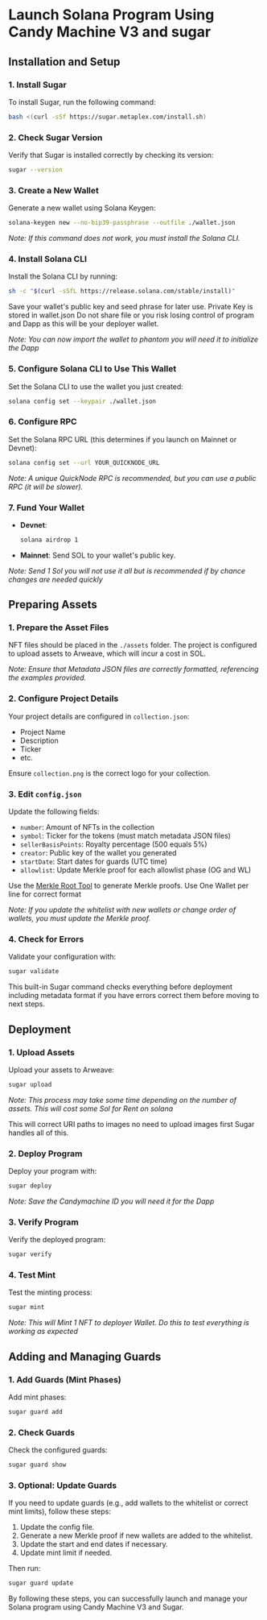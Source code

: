 # Launch Solana Program Using Candy Machine V3 and sugar

## Installation and Setup

### 1. Install Sugar
To install Sugar, run the following command:
```bash
bash <(curl -sSf https://sugar.metaplex.com/install.sh)
```

### 2. Check Sugar Version
Verify that Sugar is installed correctly by checking its version:
```bash
sugar --version
```

### 3. Create a New Wallet
Generate a new wallet using Solana Keygen:
```bash
solana-keygen new --no-bip39-passphrase --outfile ./wallet.json
```
*Note: If this command does not work, you must install the Solana CLI.*

### 4. Install Solana CLI
Install the Solana CLI by running:
```bash
sh -c "$(curl -sSfL https://release.solana.com/stable/install)"
```
Save your wallet's public key and seed phrase for later use. Private Key is stored in wallet.json Do not share file or you risk losing control of program and Dapp as this will be your deployer wallet.

*Note: You can now import the wallet to phantom you will need it to initialize the Dapp*

### 5. Configure Solana CLI to Use This Wallet
Set the Solana CLI to use the wallet you just created:
```bash
solana config set --keypair ./wallet.json
```

### 6. Configure RPC
Set the Solana RPC URL (this determines if you launch on Mainnet or Devnet):
```bash
solana config set --url YOUR_QUICKNODE_URL
```
*Note: A unique QuickNode RPC is recommended, but you can use a public RPC (it will be slower).*

### 7. Fund Your Wallet
- **Devnet**: 
    ```bash
    solana airdrop 1
    ```
- **Mainnet**: 
    Send SOL to your wallet's public key. 

*Note: Send 1 Sol you will not use it all but is recommended if by chance changes are needed quickly*

## Preparing Assets

### 1. Prepare the Asset Files
NFT files should be placed in the `./assets` folder. The project is configured to upload assets to Arweave, which will incur a cost in SOL.

*Note: Ensure that Metadata JSON files are correctly formatted, referencing the examples provided.*

### 2. Configure Project Details
Your project details are configured in `collection.json`:
- Project Name
- Description
- Ticker
- etc.

Ensure `collection.png` is the correct logo for your collection.

### 3. Edit `config.json`
Update the following fields:
- `number`: Amount of NFTs in the collection
- `symbol`: Ticker for the tokens (must match metadata JSON files)
- `sellerBasisPoints`: Royalty percentage (500 equals 5%)
- `creator`: Public key of the wallet you generated
- `startDate`: Start dates for guards (UTC time)
- `allowlist`: Update Merkle proof for each allowlist phase (OG and WL)

Use the [Merkle Root Tool](https://tools.key-strokes.com/merkle-root) to generate Merkle proofs. Use One Wallet per line for correct format

*Note: If you update the whitelist with new wallets or change order of wallets, you must update the Merkle proof.*

### 4. Check for Errors
Validate your configuration with:
```bash
sugar validate
```
This built-in Sugar command checks everything before deployment including metadata format if you have errors correct them before moving to next steps.

## Deployment

### 1. Upload Assets
Upload your assets to Arweave:
```bash
sugar upload
```
*Note: This process may take some time depending on the number of assets. This will cost some Sol for Rent on solana*

This will correct URI paths to images no need to upload images first Sugar handles all of this.

### 2. Deploy Program
Deploy your program with:
```bash
sugar deploy
```

*Note: Save the Candymachine ID you will need it for the Dapp*

### 3. Verify Program
Verify the deployed program:
```bash
sugar verify
```

### 4. Test Mint
Test the minting process:
```bash
sugar mint
```
*Note: This will Mint 1 NFT to deployer Wallet. Do this to test everything is working as expected*

## Adding and Managing Guards

### 1. Add Guards (Mint Phases)
Add mint phases:
```bash
sugar guard add
```

### 2. Check Guards
Check the configured guards:
```bash
sugar guard show
```

### 3. Optional: Update Guards
If you need to update guards (e.g., add wallets to the whitelist or correct mint limits), follow these steps:

1. Update the config file.
2. Generate a new Merkle proof if new wallets are added to the whitelist.
3. Update the start and end dates if necessary.
4. Update mint limit if needed.

Then run:
```bash
sugar guard update
```

By following these steps, you can successfully launch and manage your Solana program using Candy Machine V3 and Sugar.

